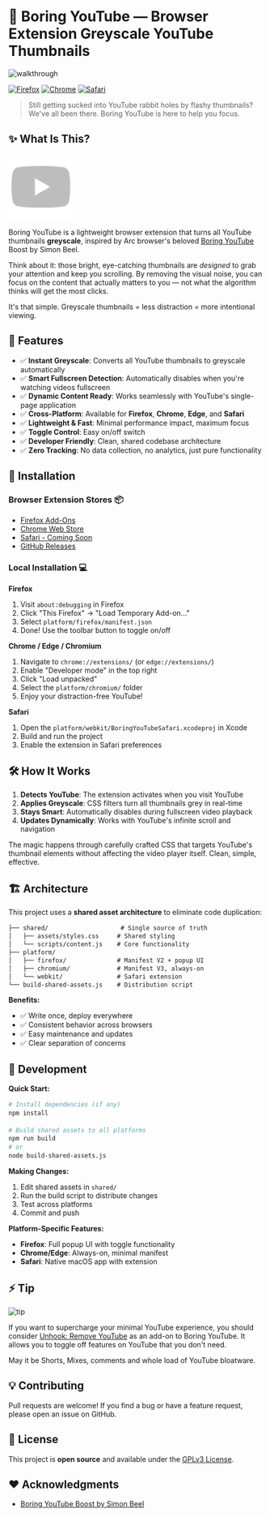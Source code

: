 # 🎨 Boring YouTube — Browser Extension Greyscale YouTube Thumbnails

![walkthrough](screenshots/walkthrough.gif)

[![Firefox](https://img.shields.io/badge/Firefox-FF7139?style=flat&logo=Firefox-Browser&logoColor=white)](https://github.com/delacrixmorgan/BoringYouTube)
[![Chrome](https://img.shields.io/badge/Chrome-4285F4?style=flat&logo=Google-chrome&logoColor=white)](https://github.com/delacrixmorgan/BoringYouTube)
[![Safari](https://img.shields.io/badge/Safari-000000?style=flat&logo=Safari&logoColor=white)](https://github.com/delacrixmorgan/BoringYouTube)

> Still getting sucked into YouTube rabbit holes by flashy thumbnails? We've all been there. Boring YouTube is here to help you focus.

## ✨ What Is This?

![Icon](shared/assets/icons/icon-128.png)

Boring YouTube is a lightweight browser extension that turns all YouTube thumbnails **greyscale**, inspired by Arc browser's beloved [Boring YouTube](https://arc.net/boost/85806C86-A13B-4577-BD4D-05F03C95CE72) Boost by Simon Beel. 

Think about it: those bright, eye-catching thumbnails are *designed* to grab your attention and keep you scrolling. By removing the visual noise, you can focus on the content that actually matters to you — not what the algorithm thinks will get the most clicks.

It's that simple. Greyscale thumbnails = less distraction = more intentional viewing.

## 🧰 Features

- ✅ **Instant Greyscale**: Converts all YouTube thumbnails to greyscale automatically
- ✅ **Smart Fullscreen Detection**: Automatically disables when you're watching videos fullscreen
- ✅ **Dynamic Content Ready**: Works seamlessly with YouTube's single-page application
- ✅ **Cross-Platform**: Available for **Firefox**, **Chrome**, **Edge**, and **Safari**
- ✅ **Lightweight & Fast**: Minimal performance impact, maximum focus
- ✅ **Toggle Control**: Easy on/off switch
- ✅ **Developer Friendly**: Clean, shared codebase architecture
- ✅ **Zero Tracking**: No data collection, no analytics, just pure functionality

## 🚀 Installation

### Browser Extension Stores 📦
- [Firefox Add-Ons](https://addons.mozilla.org/en-GB)
- [Chrome Web Store](https://chromewebstore.google.com)
- [Safari - Coming Soon]()
- [GitHub Releases](https://github.com/delacrixmorgan/BoringYouTube/releases)

### Local Installation 💻

**Firefox**
1. Visit `about:debugging` in Firefox
2. Click "This Firefox" → "Load Temporary Add-on..."
3. Select `platform/firefox/manifest.json`
4. Done! Use the toolbar button to toggle on/off

**Chrome / Edge / Chromium**
1. Navigate to `chrome://extensions/` (or `edge://extensions/`)
2. Enable "Developer mode" in the top right
3. Click "Load unpacked"
4. Select the `platform/chromium/` folder
5. Enjoy your distraction-free YouTube!

**Safari**
1. Open the `platform/webkit/BoringYouTubeSafari.xcodeproj` in Xcode
2. Build and run the project
3. Enable the extension in Safari preferences

## 🛠 How It Works

1. **Detects YouTube**: The extension activates when you visit YouTube
2. **Applies Greyscale**: CSS filters turn all thumbnails grey in real-time
3. **Stays Smart**: Automatically disables during fullscreen video playback
4. **Updates Dynamically**: Works with YouTube's infinite scroll and navigation

The magic happens through carefully crafted CSS that targets YouTube's thumbnail elements without affecting the video player itself. Clean, simple, effective.

## 🏗 Architecture

This project uses a **shared asset architecture** to eliminate code duplication:

```
├── shared/                    # Single source of truth
│   ├── assets/styles.css     # Shared styling
│   └── scripts/content.js    # Core functionality
├── platform/
│   ├── firefox/              # Manifest V2 + popup UI
│   ├── chromium/             # Manifest V3, always-on
│   └── webkit/               # Safari extension
└── build-shared-assets.js    # Distribution script
```

**Benefits:**
- ✅ Write once, deploy everywhere
- ✅ Consistent behavior across browsers
- ✅ Easy maintenance and updates
- ✅ Clear separation of concerns

## 🧪 Development

**Quick Start:**
```bash
# Install dependencies (if any)
npm install

# Build shared assets to all platforms
npm run build
# or
node build-shared-assets.js
```

**Making Changes:**
1. Edit shared assets in `shared/`
2. Run the build script to distribute changes
3. Test across platforms
4. Commit and push

**Platform-Specific Features:**
- **Firefox**: Full popup UI with toggle functionality
- **Chrome/Edge**: Always-on, minimal manifest
- **Safari**: Native macOS app with extension

## ⚡ Tip

![tip](screenshots/tip.gif)

If you want to supercharge your minimal YouTube experience, you should consider [Unhook: Remove YouTube](https://unhook.app/) as an add-on to Boring YouTube. It allows you to toggle off features on YouTube that you don't need.

May it be Shorts, Mixes, comments and whole load of YouTube bloatware.

## 💡 Contributing

Pull requests are welcome! If you find a bug or have a feature request, please open an issue on GitHub.

## 📝 License

This project is **open source** and available under the [GPLv3 License](LICENSE.md).

## ♥️ Acknowledgments

- [Boring YouTube Boost by Simon Beel](https://arc.net/boost/85806C86-A13B-4577-BD4D-05F03C95CE72) 
